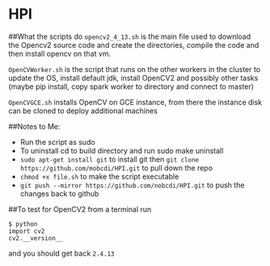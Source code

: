 # HPI

##What the scripts do
`opencv2_4_13.sh` is the main file used to download the Opencv2 source code and create the directories, compile the code and then install opencv on that vm.

`OpenCVWorker.sh` is the script that runs on the other workers in the cluster to update the OS, install default jdk, install OpenCV2 and possibly other tasks (maybe pip install, copy spark worker to directory and connect to master)

`OpenCVGCE.sh` installs OpenCV on GCE instance, from there the instance disk can be cloned to deploy additional machines



##Notes to Me:
- Run the script as sudo
- To uninstall cd to build directory and run sudo make uninstall
- `sudo apt-get install git` to install git then `git clone https://github.com/mobcdi/HPI.git` to pull down the repo
- `chmod +x file.sh` to make the script executable
- `git push --mirror https://github.com/nobcdi/HPI.git` to push the changes back to github 

##To test for OpenCV2 
from a terminal run
```
$ python
import cv2
cv2.__version__ 
```
and you should get back `2.4.13`
